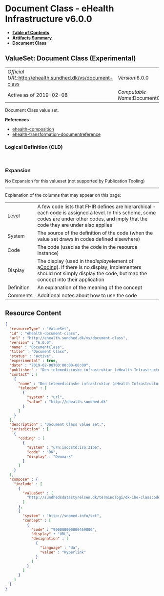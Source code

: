 # Document Class - eHealth Infrastructure v6.0.0

* [**Table of Contents**](toc.md)
* [**Artifacts Summary**](artifacts.md)
* **Document Class**

## ValueSet: Document Class (Experimental) 

| | |
| :--- | :--- |
| *Official URL*:http://ehealth.sundhed.dk/vs/document-class | *Version*:6.0.0 |
| Active as of 2019-02-08 | *Computable Name*:DocumentClass |

 
Document Class value set. 

 **References** 

* [ehealth-composition](StructureDefinition-ehealth-composition.md)
* [ehealth-transformation-documentreference](StructureDefinition-ehealth-transformation-documentreference.md)

### Logical Definition (CLD)

 

### Expansion

No Expansion for this valueset (not supported by Publication Tooling)

-------

 Explanation of the columns that may appear on this page: 

| | |
| :--- | :--- |
| Level | A few code lists that FHIR defines are hierarchical - each code is assigned a level. In this scheme, some codes are under other codes, and imply that the code they are under also applies |
| System | The source of the definition of the code (when the value set draws in codes defined elsewhere) |
| Code | The code (used as the code in the resource instance) |
| Display | The display (used in the*display*element of a[Coding](http://hl7.org/fhir/R4/datatypes.html#Coding)). If there is no display, implementers should not simply display the code, but map the concept into their application |
| Definition | An explanation of the meaning of the concept |
| Comments | Additional notes about how to use the code |



## Resource Content

```json
{
  "resourceType" : "ValueSet",
  "id" : "ehealth-document-class",
  "url" : "http://ehealth.sundhed.dk/vs/document-class",
  "version" : "6.0.0",
  "name" : "DocumentClass",
  "title" : "Document Class",
  "status" : "active",
  "experimental" : true,
  "date" : "2019-02-08T00:00:00+00:00",
  "publisher" : "Den telemedicinske infrastruktur (eHealth Infrastructure)",
  "contact" : [
    {
      "name" : "Den telemedicinske infrastruktur (eHealth Infrastructure)",
      "telecom" : [
        {
          "system" : "url",
          "value" : "http://ehealth.sundhed.dk"
        }
      ]
    }
  ],
  "description" : "Document Class value set.",
  "jurisdiction" : [
    {
      "coding" : [
        {
          "system" : "urn:iso:std:iso:3166",
          "code" : "DK",
          "display" : "Denmark"
        }
      ]
    }
  ],
  "compose" : {
    "include" : [
      {
        "valueSet" : [
          "http://sundhedsdatastyrelsen.dk/terminologi/dk-ihe-classcode-vs"
        ]
      },
      {
        "system" : "http://snomed.info/sct",
        "concept" : [
          {
            "code" : "900000000000469006",
            "display" : "URL",
            "designation" : [
              {
                "language" : "da",
                "value" : "Hyperlink"
              }
            ]
          }
        ]
      }
    ]
  }
}

```
